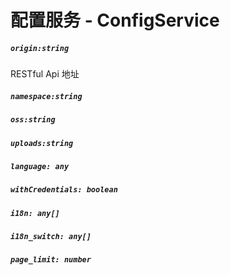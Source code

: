 # 配置服务 - ConfigService

##### `origin:string`

RESTful Api 地址

##### `namespace:string`

##### `oss:string`

##### `uploads:string`

##### `language: any`

##### `withCredentials: boolean`

##### `i18n: any[]`

##### `i18n_switch: any[]`

##### `page_limit: number`
